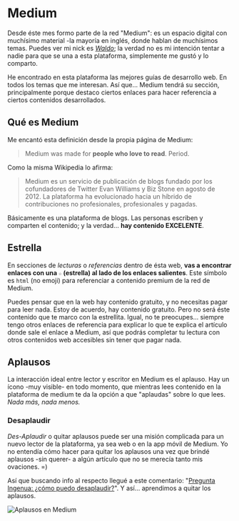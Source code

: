 # Medium

Desde éste mes formo parte de la red "Medium": es un espacio digital con muchísimo material -la mayoría en inglés, donde hablan de muchísimos temas. Puedes ver mi nick es _[Waldo](https://medium.com/@walddo)_; la verdad no es mi intención tentar a nadie para que se una a esta plataforma, simplemente me gustó y lo comparto.  

He encontrado en esta plataforma las mejores guías de desarrollo web. En todos los temas que me interesan. Así que... Medium tendrá su sección, principalmente porque destaco ciertos enlaces para hacer referencia a ciertos contenidos desarrollados.

## Qué es Medium

Me encantó esta definición desde la propia página de Medium:

>Medium was made for **people who love to read**. Period.

Como la misma Wikipedia lo afirma:
>Medium es un servicio de publicación de blogs fundado por los cofundadores de Twitter Evan Williams y Biz Stone en agosto de 2012. La plataforma ha evolucionado hacia un híbrido de contribuciones no profesionales, profesionales y pagadas.

Básicamente es una plataforma de blogs. Las personas escriben y comparten el contenido; y la verdad... **hay contenido EXCELENTE**.

## Estrella

En secciones de _lecturas_ o _referencias_ dentro de ésta web, **vas a encontrar enlaces con una `☆` (estrella) al lado de los enlaces salientes**. Este símbolo es `html` (no emoji) para referenciar a contenido premium de la red de Medium.

Puedes pensar que en la web hay contenido gratuito, y no necesitas pagar para leer nada. Estoy de acuerdo, hay contenido gratuito. Pero no será éste contenido que te marco con la estrellita. Igual, no te preocupes... siempre tengo otros enlaces de referencia para explicar lo que te explica el artículo donde sale el enlace a Medium, así que podrás completar tu lectura con otros contenidos web accesibles sin tener que pagar nada.

## Aplausos

La interacción ideal entre lector y escritor en Medium es el aplauso. Hay un ícono -muy visible- en todo momento, que mientras lees contenido en la plataforma de medium te da la opción a que "aplaudas" sobre lo que lees. _Nada más, nada menos._

### Desaplaudir

_Des-Aplaudir_ o quitar aplausos puede ser una misión complicada para un nuevo lector de la plataforma, ya sea web o en la app móvil de Medium. Yo no entendía cómo hacer para quitar los aplausos una vez que brindé aplausos -sin querer- a algún artículo que no se merecía tanto mis ovaciones. =)

Así que buscando info al respecto llegué a este comentario: "[Pregunta Ingenua: ¿cómo puedo desaplaudir?](https://medium.com/@fvalcruz/no-es-ingenua-la-cierto-es-que-los-aplausos-no-son-tan-intuitivos-como-la-recomendaci%C3%B3n-y-han-tra-16a12525f6d3)". Y así... aprendimos a quitar los aplausos.

![Aplausos en Medium](./assets/img/medium-clap.gif)
